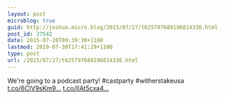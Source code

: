 ```yaml
---
layout: post
microblog: true
guid: http://joshua.micro.blog/2015/07/27/t625797689196814336.html
post_id: 37542
date: 2015-07-28T09:39:30+1100
lastmod: 2019-07-30T17:41:29+1100
type: post
url: /2015/07/27/t625797689196814336.html
---
```

We're going to a podcast party! #castparty #witherstakeusa [t.co/6CIV9sKm9...](http://t.co/6CIV9sKm9d) [t.co/IlAt5cxa4...](http://t.co/IlAt5cxa4W)
